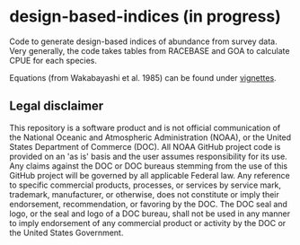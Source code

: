 # design-based-indices (in progress)

Code to generate design-based indices of abundance from survey data. Very generally, the code takes tables from RACEBASE and GOA to calculate CPUE for each species. 

Equations (from Wakabayashi et al. 1985) can be found under [vignettes](https://github.com/MargaretSiple-NOAA/design-based-indices/tree/master/vignettes).


## Legal disclaimer
This repository is a software product and is not official communication of the National Oceanic and Atmospheric Administration (NOAA), or the United States Department of Commerce (DOC). All NOAA GitHub project code is provided on an 'as is' basis and the user assumes responsibility for its use. Any claims against the DOC or DOC bureaus stemming from the use of this GitHub project will be governed by all applicable Federal law. Any reference to specific commercial products, processes, or services by service mark, trademark, manufacturer, or otherwise, does not constitute or imply their endorsement, recommendation, or favoring by the DOC. The DOC seal and logo, or the seal and logo of a DOC bureau, shall not be used in any manner to imply endorsement of any commercial product or activity by the DOC or the United States Government.